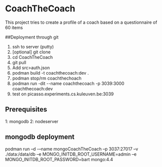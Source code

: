 # CoachTheCoach

This project tries to create a profile of a coach based on a questionnaire of 60 items

##Deployment through git
1. ssh to server (putty)
2. [optional] git clone
3. cd CoachTheCoach
4. git pull
5. Add src>auth.json   
5. podman build -t coachthecoach:dev .
6. podman stop/rm coachthechoach   
7. podman run -dit --name coachthecoach -p 3039:3000 coachthecoach:dev
8. test on picasso.experiments.cs.kuleuven.be:3039

## Prerequisites
1: mongodb
2: nodeserver

## mongodb deployment
podman run –d -–name mongoCoachTheCoach –p 3037:27017 –v ./data:/data/db –e MONGO_INITDB_ROOT_USERNAME=admin –e MONGO_INITDB_ROOT_PASSWORD=bart mongo:4.4